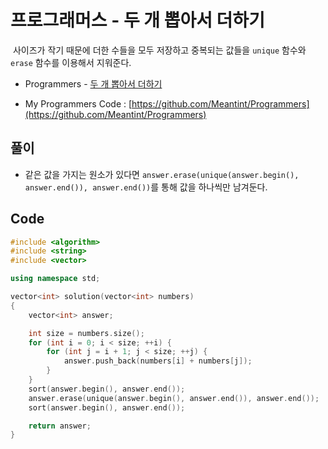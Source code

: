 # 프로그래머스 - 두 개 뽑아서 더하기

&nbsp;사이즈가 작기 때문에 더한 수들을 모두 저장하고 중복되는 값들을 `unique` 함수와 `erase` 함수를 이용해서 지워준다.

- Programmers - [두 개 뽑아서 더하기](https://programmers.co.kr/learn/courses/30/lessons/68644)

- My Programmers Code : [https://github.com/Meantint/Programmers](https://github.com/Meantint/Programmers)

## 풀이

- 같은 값을 가지는 원소가 있다면 `answer.erase(unique(answer.begin(), answer.end()), answer.end())`를 통해 값을 하나씩만 남겨둔다.

## Code

```cpp
#include <algorithm>
#include <string>
#include <vector>

using namespace std;

vector<int> solution(vector<int> numbers)
{
    vector<int> answer;

    int size = numbers.size();
    for (int i = 0; i < size; ++i) {
        for (int j = i + 1; j < size; ++j) {
            answer.push_back(numbers[i] + numbers[j]);
        }
    }
    sort(answer.begin(), answer.end());
    answer.erase(unique(answer.begin(), answer.end()), answer.end());
    sort(answer.begin(), answer.end());

    return answer;
}
```
